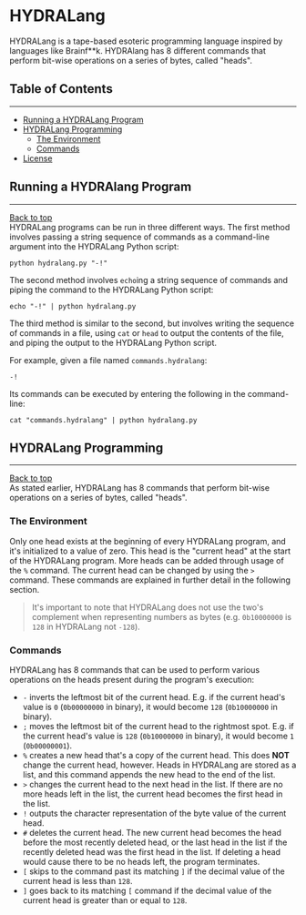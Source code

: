 # HYDRALang

HYDRALang is a tape-based esoteric programming language inspired by languages like Brainf**k. HYDRAlang has 8 different commands that perform bit-wise operations on a series of bytes, called "heads".

## Table of Contents

---
* [Running a HYDRALang Program](#running-a-hydralang-program)
* [HYDRALang Programming](#hydralang-programming)
  * [The Environment](#the-environment)
  * [Commands](#commands)
* [License](#license)

## Running a HYDRAlang Program

--- 
[Back to top](#table-of-contents)  
HYDRALang programs can be run in three different ways. The first method involves passing a string sequence of commands as a command-line argument into the HYDRALang Python script:
```
python hydralang.py "-!"
```
The second method involves `echo`ing a string sequence of commands and piping the command to the HYDRALang Python script:
```
echo "-!" | python hydralang.py
```
The third method is similar to the second, but involves writing the sequence of commands in a file, using `cat` or `head` to output the contents of the file, and piping the output to the HYDRALang Python script.

For example, given a file named `commands.hydralang`:
```
-!
```
Its commands can be executed by entering the following in the command-line:
```
cat "commands.hydralang" | python hydralang.py
```

## HYDRALang Programming

---
[Back to top](#table-of-contents)  
As stated earlier, HYDRALang has 8 commands that perform bit-wise operations on a series of bytes, called "heads".

### The Environment
Only one head exists at the beginning of every HYDRALang program, and it's initialized to a value of zero. This head is the "current head" at the start of the HYDRALang program. More heads can be added through usage of the `%` command. The current head can be changed by using the `>` command. These commands are explained in further detail in the following section.

> It's important to note that HYDRALang does not use the two's complement when representing numbers as bytes (e.g. `0b10000000` is `128` in HYDRALang not `-128`).

### Commands
HYDRALang has 8 commands that can be used to perform various operations on the heads present during the program's execution:

* `-` inverts the leftmost bit of the current head. E.g. if the current head's value is `0` (`0b00000000` in binary), it would become `128` (`0b10000000` in binary).
* `;` moves the leftmost bit of the current head to the rightmost spot. E.g. if the current head's value is `128` (`0b10000000` in binary), it would become `1` (`0b00000001`).
* `%` creates a new head that's a copy of the current head. This does **NOT** change the current head, however. Heads in HYDRALang are stored as a list, and this command appends the new head to the end of the list.
* `>` changes the current head to the next head in the list. If there are no more heads left in the list, the current head becomes the first head in the list.
* `!` outputs the character representation of the byte value of the current head.
* `#` deletes the current head. The new current head becomes the head before the most recently deleted head, or the last head in the list if the recently deleted head was the first head in the list. If deleting a head would cause there to be no heads left, the program terminates.
* `[` skips to the command past its matching `]` if the decimal value of the current head is less than `128`.
* `]` goes back to its matching `[` command if the decimal value of the current head is greater than or equal to `128`.
